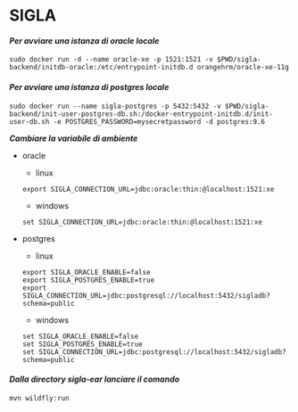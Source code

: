SIGLA
===
#### _Per avviare una istanza di oracle locale_ 
```
sudo docker run -d --name oracle-xe -p 1521:1521 -v $PWD/sigla-backend/initdb-oracle:/etc/entrypoint-initdb.d orangehrm/oracle-xe-11g
```
#### _Per avviare una istanza di postgres locale_
```
sudo docker run --name sigla-postgres -p 5432:5432 -v $PWD/sigla-backend/init-user-postgres-db.sh:/docker-entrypoint-initdb.d/init-user-db.sh -e POSTGRES_PASSWORD=mysecretpassword -d postgres:9.6
```

**_Cambiare la variabile di ambiente_**
   * oracle
      * linux 
       ```
       export SIGLA_CONNECTION_URL=jdbc:oracle:thin:@localhost:1521:xe
       ```
      * windows
       ```
       set SIGLA_CONNECTION_URL=jdbc:oracle:thin:@localhost:1521:xe
       ```

   * postgres
      * linux 
       ```
       export SIGLA_ORACLE_ENABLE=false
       export SIGLA_POSTGRES_ENABLE=true
       export SIGLA_CONNECTION_URL=jdbc:postgresql://localhost:5432/sigladb?schema=public
       ```
      * windows
       ```
       set SIGLA_ORACLE_ENABLE=false
       set SIGLA_POSTGRES_ENABLE=true
       set SIGLA_CONNECTION_URL=jdbc:postgresql://localhost:5432/sigladb?schema=public
       ```
    
#### _Dalla directory sigla-ear lanciare il comando_
```
mvn wildfly:run
```